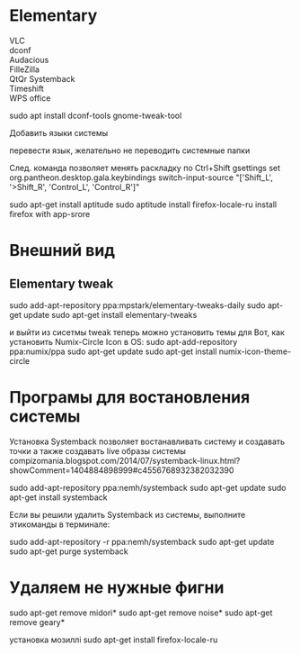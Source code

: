 # Elementary

VLC  
dconf    
Audacious  
FilleZilla   
QtQr
Systemback  
Timeshift  
WPS office

sudo apt install dconf-tools
gnome-tweak-tool


Добавить языки системы 

перевести язык, желательно не переводить системные папки 

След. команда позволяет менять раскладку по Ctrl+Shift 
gsettings set org.pantheon.desktop.gala.keybindings switch-input-source "['<Ctrl>Shift_L', '<Ctrl>>Shift_R', '<Shift>Control_L', '<Shift>Control_R']" 

sudo apt-get install aptitude
sudo aptitude install firefox-locale-ru
install firefox with app-srore
# Внешний вид
## Elementary tweak
sudo add-apt-repository ppa:mpstark/elementary-tweaks-daily
sudo apt-get update
sudo apt-get install elementary-tweaks

и выйти из сисетмы tweak 
теперь можно установить темы для 
Вот, как установить Numix-Circle Icon в OS: 
sudo apt-add-repository ppa:numix/ppa 
sudo apt-get update 
sudo apt-get install numix-icon-theme-circle 
# Програмы для востановления системы
Установка Systemback 
позволяет востанавливать систему и создавать точки а также создавать live образы системы 
compizomania.blogspot.com/2014/07/systemback-linux.html?showComment=1404884898999#c4556768932382032390 

sudo add-apt-repository ppa:nemh/systemback 
sudo apt-get update 
sudo apt-get install systemback 

Если вы решили удалить Systemback из системы, выполните этикоманды в терминале: 

sudo add-apt-repository -r ppa:nemh/systemback 
sudo apt-get update 
sudo apt-get purge systemback 

# Удаляем не нужные фигни
sudo apt-get remove midori* 
sudo apt-get remove noise* 
sudo apt-get remove geary* 




установка мозиллі
sudo apt-get install firefox-locale-ru

